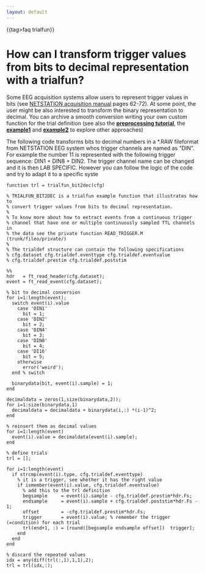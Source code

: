 ```yaml
---
layout: default
---
```


{{tag>faq trialfun}}

# How can I transform trigger values from bits to decimal representation with a trialfun?

Some EEG acquisition systems allow users to represent trigger values in bits (see [NETSTATION acquisition manual](http://cb3.unl.edu/dbrainlab/wp-content/uploads/sites/2/2013/12/Acquisition_Manual.pdf) pages 62-72). At some point, the user might be also interested to transform the binary representation to decimal. You can archive a smooth conversion writing your own custom function for the trial definition (see also the **[preprocessing tutorial](/tutorial/preprocessing#use_your_own_function_for_trial_selection)**, the **[example1](/example/detect_the_muscle_activity_in_an_emg_channel_and_use_that_as_trial_definition)** and **[example2](/example/making_your_own_trialfun_for_conditional_trial_definition)** to explore other approaches) 

The following code transforms bits to decimal numbers in a *.RAW fileformat from NETSTATION EEG system whos trigger channels are named as "DIN". For example the number 11 is represented with the following trigger sequence: DIN1 + DIN8 + DIN2. The trigger channel name can be changed and it is then LAB SPECIFIC. However you can follow the logic of the code and try to adapt it to a specific syste


	function trl = trialfun_bit2dec(cfg)
	
	% TRIALFUN_BIT2DEC is a trialfun example function that illustrates how to
	% convert trigger values from bits to decimal representation.
	%
	% To know more about how to extract events from a continuous trigger
	% channel that have one or multiple continuously sampled TTL channels in
	% the data see the private function READ_TRIGGER.M (trunk/fileo/private/)
	%
	% The trialdef structure can contain the following specifications
	% cfg.dataset cfg.trialdef.eventtype cfg.trialdef.eventvalue
	% cfg.trialdef.prestim cfg.trialdef.poststim
	
	%%
	hdr   = ft_read_header(cfg.dataset);
	event = ft_read_event(cfg.dataset);
	
	% bit to decimal conversion
	for i=1:length(event);
	  switch event(i).value
	    case 'DIN1'
	      bit = 1;
	    case 'DIN2'
	      bit = 2;
	    case 'DIN4'
	      bit = 3;
	    case 'DIN8'
	      bit = 4;
	    case 'DI16'
	      bit = 5;
	    otherwise
	      error('weird');
	  end % switch
	  
	  binarydata(bit, event(i).sample) = 1;
	end
	
	decimaldata = zeros(1,size(binarydata,2));
	for i=1:size(binarydata,1)
	  decimaldata = decimaldata + binarydata(i,:) *(i-1)^2;
	end
	
	% reinsert them as decimal values
	for i=1:length(event)
	  event(i).value = decimaldata(event(i).sample);
	end
	 
	% define trials
	trl = [];
	
	for i=1:length(event)
	  if strcmp(event(i).type, cfg.trialdef.eventtype)
	    % it is a trigger, see whether it has the right value
	    if ismember(event(i).value, cfg.trialdef.eventvalue)
	      % add this to the trl definition
	      begsample     = event(i).sample - cfg.trialdef.prestim*hdr.Fs;
	      endsample     = event(i).sample + cfg.trialdef.poststim*hdr.Fs - 1;
	      offset        = -cfg.trialdef.prestim*hdr.Fs;  
	      trigger       = event(i).value; % remember the trigger (=condition) for each trial
	      trl(end+1, :) = [round([begsample endsample offset])  trigger]; 
	    end
	  end
	end
	
	% discard the repeated values
	idx = any(diff(trl(:,1),1,1),2);
	trl = trl(idx,:);

